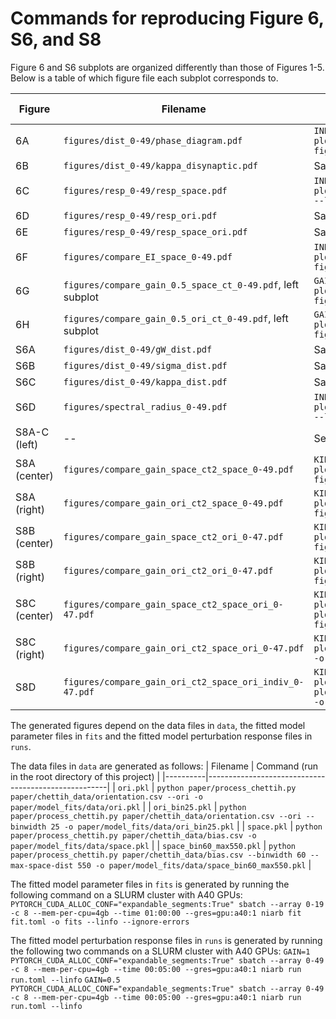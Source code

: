 # Commands for reproducing Figure 6, S6, and S8
Figure 6 and S6 subplots are organized differently than those of Figures 1-5. Below is a table of which figure file each subplot corresponds to.

| Figure | Filename | Command (run in the current directory) |
|--------|----------| -------------------------------------- |
| 6A | `figures/dist_0-49/phase_diagram.pdf` | `INDICES=0-49 niarb plot plot/pairplot.toml -o figures/dist_0-49 --linfo --progress` |
| 6B | `figures/dist_0-49/kappa_disynaptic.pdf` | Same as 6A |
| 6C | `figures/resp_0-49/resp_space.pdf` | `INDICES=0-49 niarb plot plot/resp.toml -o figures/resp_0-49 --linfo --progress` |
| 6D | `figures/resp_0-49/resp_ori.pdf` | Same as 6C |
| 6E | `figures/resp_0-49/resp_space_ori.pdf` | Same as 6C |
| 6F | `figures/compare_EI_space_0-49.pdf` | `INDICES=0-49 niarb plot plot/compare_EI_space.toml -o figures --linfo --progress` |
| 6G | `figures/compare_gain_0.5_space_ct_0-49.pdf`, left subplot | `GAIN=0.5 INDICES=0-49 niarb plot plot/compare_gain_space_ct.toml -o figures --linfo --progress` |
| 6H | `figures/compare_gain_0.5_ori_ct_0-49.pdf`, left subplot | `GAIN=0.5 INDICES=0-49 niarb plot plot/compare_gain_ori_ct.toml -o figures --linfo --progress` |
| S6A | `figures/dist_0-49/gW_dist.pdf` | Same as 6A |
| S6B | `figures/dist_0-49/sigma_dist.pdf` | Same as 6A |
| S6C | `figures/dist_0-49/kappa_dist.pdf` | Same as 6A |
| S6D | `figures/spectral_radius_0-49.pdf` | `INDICES=0-49 niarb plot plot/weights_eigvals.toml -o figures --linfo --progress` |
| S8A-C (left) | -- | See `paper/README.md` |
| S8A (center) | `figures/compare_gain_space_ct2_space_0-49.pdf` | `KIND=space INDICES=0-49 niarb plot plot/compare_gain_space_ct2.toml -o figures --linfo --progress` |
| S8A (right) | `figures/compare_gain_ori_ct2_space_0-49.pdf` | `KIND=space INDICES=0-49 niarb plot plot/compare_gain_ori_ct2.toml -o figures --linfo --progress` |
| S8B (center) | `figures/compare_gain_space_ct2_ori_0-47.pdf` | `KIND=ori INDICES=0-47 niarb plot plot/compare_gain_space_ct2.toml -o figures --linfo --progress` |
| S8B (right) | `figures/compare_gain_ori_ct2_ori_0-47.pdf` | `KIND=ori INDICES=0-47 niarb plot plot/compare_gain_ori_ct2.toml -o figures --linfo --progress` |
| S8C (center) | `figures/compare_gain_space_ct2_space_ori_0-47.pdf` | `KIND=space_ori INDICES=0-47 niarb plot plot/compare_gain_space_ct2.toml -o figures --linfo --progress` |
| S8C (right) | `figures/compare_gain_ori_ct2_space_ori_0-47.pdf` | `KIND=space_ori INDICES=0-47 niarb plot plot/compare_gain_ori_ct2.toml -o figures --linfo --progress` |
| S8D | `figures/compare_gain_ori_ct2_space_ori_indiv_0-47.pdf` | `KIND=space_ori INDICES=0-47 niarb plot plot/compare_gain_ori_ct2_indiv.toml -o figures --linfo --progress` |

The generated figures depend on the data files in `data`, the fitted model parameter files in `fits` and the fitted model perturbation response files in `runs`.

The data files in `data` are generated as follows:
| Filename | Command (run in the root directory of this project) |
|----------|-----------------------------------------------------|
| `ori.pkl` | `python paper/process_chettih.py paper/chettih_data/orientation.csv --ori -o paper/model_fits/data/ori.pkl` |
| `ori_bin25.pkl` | `python paper/process_chettih.py paper/chettih_data/orientation.csv --ori --binwidth 25 -o paper/model_fits/data/ori_bin25.pkl` |
| `space.pkl` | `python paper/process_chettih.py paper/chettih_data/bias.csv -o paper/model_fits/data/space.pkl` |
| `space_bin60_max550.pkl` | `python paper/process_chettih.py paper/chettih_data/bias.csv --binwidth 60 --max-space-dist 550 -o paper/model_fits/data/space_bin60_max550.pkl` |

The fitted model parameter files in `fits` is generated by running the following command on a SLURM cluster with A40 GPUs:
`PYTORCH_CUDA_ALLOC_CONF="expandable_segments:True" sbatch --array 0-19 -c 8 --mem-per-cpu=4gb --time 01:00:00 --gres=gpu:a40:1 niarb fit fit.toml -o fits --linfo --ignore-errors`

The fitted model perturbation response files in `runs` is generated by running the following two commands on a SLURM cluster with A40 GPUs:
`GAIN=1 PYTORCH_CUDA_ALLOC_CONF="expandable_segments:True" sbatch --array 0-49 -c 8 --mem-per-cpu=4gb --time 00:05:00 --gres=gpu:a40:1 niarb run run.toml --linfo`
`GAIN=0.5 PYTORCH_CUDA_ALLOC_CONF="expandable_segments:True" sbatch --array 0-49 -c 8 --mem-per-cpu=4gb --time 00:05:00 --gres=gpu:a40:1 niarb run run.toml --linfo`
